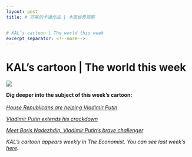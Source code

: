 ```yaml
---
layout: post
title: # 开莱的卡通作品 | 本周世界观察


# KAL’s cartoon | The world this week
excerpt_separator: <!--more-->
---
```



<!--more-->

# KAL’s cartoon | The world this week

<img src="https://images.weserv.nl/?url=www.economist.com/img/b/1280/882/90/media-assets/image/20240210_WWD000.png" /><div></div><p><b>Dig deeper into the subject of this week’s cartoon:</b><br /><br /><a href="https://www.economist.com/leaders/2024/02/07/house-republicans-are-helping-vladimir-putin"><i>House Republicans are helping Vladimir Putin</i></a></p><p><a href="https://www.economist.com/europe/2024/02/08/vladimir-putin-extends-his-crackdown"><i>Vladimir Putin extends his crackdown</i></a></p><p><a href="https://www.economist.com/europe/2024/02/01/meet-boris-nadezhdin-vladimir-putins-brave-challenger"><i>Meet Boris Nadezhdin, Vladimir Putin’s brave challenger</i></a></p><p><i>KAL’s cartoon appears weekly in The Economist. You can see last week’s <a href="https://www.economist.com/the-world-this-week/2024/02/01/kals-cartoon">here</a>.</i></p>
